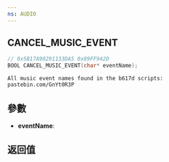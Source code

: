 ```yaml
---
ns: AUDIO
---
```

## CANCEL_MUSIC_EVENT

```c
// 0x5B17A90291133DA5 0x89FF942D
BOOL CANCEL_MUSIC_EVENT(char* eventName);
```

```
All music event names found in the b617d scripts: pastebin.com/GnYt0R3P  
```

## 參數
* **eventName**: 

## 返回值
